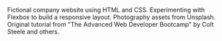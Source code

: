 Fictional company website using HTML and CSS.
Experimenting with Flexbox to build a responsive layout.
Photography assets from Unsplash.
Original tutorial from "The Advanced Web Developer Bootcamp" by Colt Steele and others.

